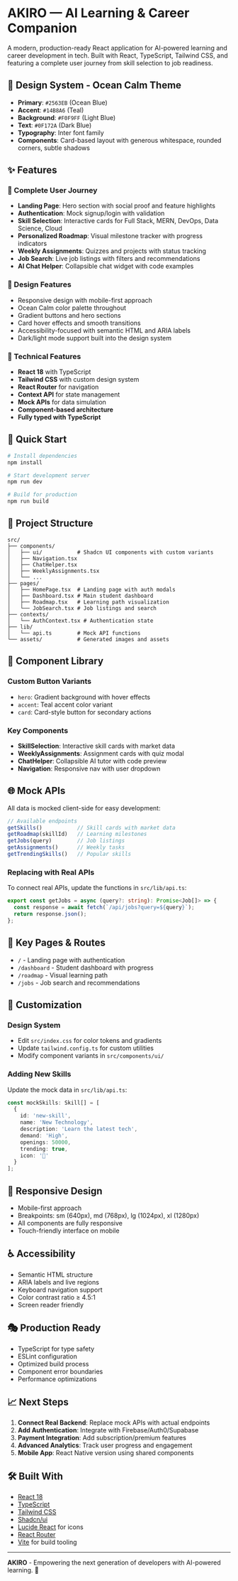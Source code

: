 # AKIRO — AI Learning & Career Companion

A modern, production-ready React application for AI-powered learning and career development in tech. Built with React, TypeScript, Tailwind CSS, and featuring a complete user journey from skill selection to job readiness.

## 🌊 Design System - Ocean Calm Theme

- **Primary**: `#2563EB` (Ocean Blue)
- **Accent**: `#14B8A6` (Teal)
- **Background**: `#F0F9FF` (Light Blue)
- **Text**: `#0F172A` (Dark Blue)
- **Typography**: Inter font family
- **Components**: Card-based layout with generous whitespace, rounded corners, subtle shadows

## ✨ Features

### 🎯 Complete User Journey
- **Landing Page**: Hero section with social proof and feature highlights
- **Authentication**: Mock signup/login with validation
- **Skill Selection**: Interactive cards for Full Stack, MERN, DevOps, Data Science, Cloud
- **Personalized Roadmap**: Visual milestone tracker with progress indicators
- **Weekly Assignments**: Quizzes and projects with status tracking
- **Job Search**: Live job listings with filters and recommendations
- **AI Chat Helper**: Collapsible chat widget with code examples

### 🎨 Design Features
- Responsive design with mobile-first approach
- Ocean Calm color palette throughout
- Gradient buttons and hero sections
- Card hover effects and smooth transitions
- Accessibility-focused with semantic HTML and ARIA labels
- Dark/light mode support built into the design system

### 🔧 Technical Features
- **React 18** with TypeScript
- **Tailwind CSS** with custom design system
- **React Router** for navigation
- **Context API** for state management
- **Mock APIs** for data simulation
- **Component-based architecture**
- **Fully typed with TypeScript**

## 🚀 Quick Start

```bash
# Install dependencies
npm install

# Start development server
npm run dev

# Build for production
npm run build
```

## 📁 Project Structure

```
src/
├── components/
│   ├── ui/           # Shadcn UI components with custom variants
│   ├── Navigation.tsx
│   ├── ChatHelper.tsx
│   ├── WeeklyAssignments.tsx
│   └── ...
├── pages/
│   ├── HomePage.tsx  # Landing page with auth modals
│   ├── Dashboard.tsx # Main student dashboard
│   ├── Roadmap.tsx   # Learning path visualization
│   └── JobSearch.tsx # Job listings and search
├── contexts/
│   └── AuthContext.tsx # Authentication state
├── lib/
│   └── api.ts        # Mock API functions
└── assets/           # Generated images and assets
```

## 🎨 Component Library

### Custom Button Variants
- `hero`: Gradient background with hover effects
- `accent`: Teal accent color variant
- `card`: Card-style button for secondary actions

### Key Components
- **SkillSelection**: Interactive skill cards with market data
- **WeeklyAssignments**: Assignment cards with quiz modal
- **ChatHelper**: Collapsible AI tutor with code preview
- **Navigation**: Responsive nav with user dropdown

## 🌐 Mock APIs

All data is mocked client-side for easy development:

```typescript
// Available endpoints
getSkills()           // Skill cards with market data
getRoadmap(skillId)   // Learning milestones
getJobs(query)        // Job listings
getAssignments()      // Weekly tasks
getTrendingSkills()   // Popular skills
```

### Replacing with Real APIs

To connect real APIs, update the functions in `src/lib/api.ts`:

```typescript
export const getJobs = async (query?: string): Promise<Job[]> => {
  const response = await fetch(`/api/jobs?query=${query}`);
  return response.json();
};
```

## 🎯 Key Pages & Routes

- `/` - Landing page with authentication
- `/dashboard` - Student dashboard with progress
- `/roadmap` - Visual learning path
- `/jobs` - Job search and recommendations

## 🔧 Customization

### Design System
- Edit `src/index.css` for color tokens and gradients
- Update `tailwind.config.ts` for custom utilities
- Modify component variants in `src/components/ui/`

### Adding New Skills
Update the mock data in `src/lib/api.ts`:

```typescript
const mockSkills: Skill[] = [
  {
    id: 'new-skill',
    name: 'New Technology',
    description: 'Learn the latest tech',
    demand: 'High',
    openings: 50000,
    trending: true,
    icon: '🚀'
  }
];
```

## 📱 Responsive Design

- Mobile-first approach
- Breakpoints: sm (640px), md (768px), lg (1024px), xl (1280px)
- All components are fully responsive
- Touch-friendly interface on mobile

## ♿ Accessibility

- Semantic HTML structure
- ARIA labels and live regions
- Keyboard navigation support
- Color contrast ratio ≥ 4.5:1
- Screen reader friendly

## 🎭 Production Ready

- TypeScript for type safety
- ESLint configuration
- Optimized build process
- Component error boundaries
- Performance optimizations

## 📈 Next Steps

1. **Connect Real Backend**: Replace mock APIs with actual endpoints
2. **Add Authentication**: Integrate with Firebase/Auth0/Supabase
3. **Payment Integration**: Add subscription/premium features
4. **Advanced Analytics**: Track user progress and engagement
5. **Mobile App**: React Native version using shared components

## 🛠 Built With

- [React 18](https://reactjs.org/)
- [TypeScript](https://www.typescriptlang.org/)
- [Tailwind CSS](https://tailwindcss.com/)
- [Shadcn/ui](https://ui.shadcn.com/)
- [Lucide React](https://lucide.dev/) for icons
- [React Router](https://reactrouter.com/)
- [Vite](https://vitejs.dev/) for build tooling

---

**AKIRO** - Empowering the next generation of developers with AI-powered learning. 🚀